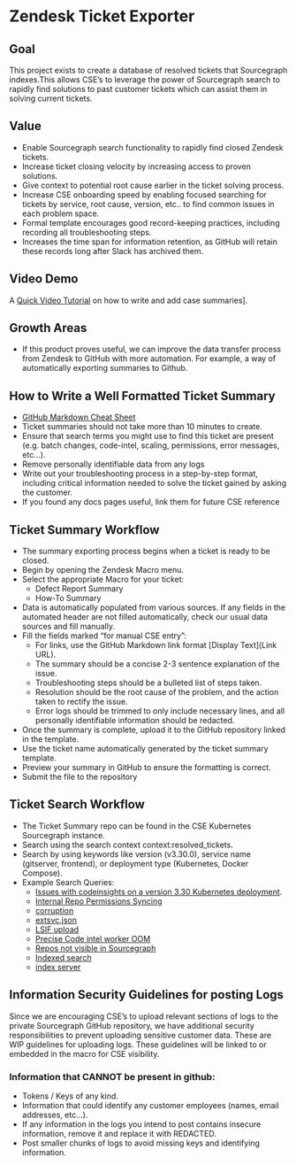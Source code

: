 # Zendesk Ticket Exporter

## Goal

This project exists to create a database of resolved tickets that Sourcegraph indexes.This allows CSE’s to leverage the power of Sourcegraph search to rapidly find solutions to past customer tickets which can assist them in solving current tickets.

## Value

- Enable Sourcegraph search functionality to rapidly find closed Zendesk tickets.
- Increase ticket closing velocity by increasing access to proven solutions.
- Give context to potential root cause earlier in the ticket solving process.
- Increase CSE onboarding speed by enabling focused searching for tickets by service, root cause, version, etc.. to find common issues in each problem space.
- Formal template encourages good record-keeping practices, including recording all troubleshooting steps.
- Increases the time span for information retention, as GitHub will retain these records long after Slack has archived them.

## Video Demo

A [Quick Video Tutorial](https://drive.google.com/file/d/1Jfq0o36vHB-yYqxMx-3fdU8654q16Zbm/view) on how to write and add case summaries].

## Growth Areas

- If this product proves useful, we can improve the data transfer process from Zendesk to GitHub with more automation. For example, a way of automatically exporting summaries to Github.

## How to Write a Well Formatted Ticket Summary

- [GitHub Markdown Cheat Sheet](https://github.com/adam-p/markdown-here/wiki/Markdown-Cheatsheet)
- Ticket summaries should not take more than 10 minutes to create.
- Ensure that search terms you might use to find this ticket are present (e.g. batch changes, code-intel, scaling, permissions, error messages, etc…).
- Remove personally identifiable data from any logs
- Write out your troubleshooting process in a step-by-step format, including critical information needed to solve the ticket gained by asking the customer.
- If you found any docs pages useful, link them for future CSE reference

## Ticket Summary Workflow

- The summary exporting process begins when a ticket is ready to be closed.
- Begin by opening the Zendesk Macro menu.
- Select the appropriate Macro for your ticket:
  - Defect Report Summary
  - How-To Summary
- Data is automatically populated from various sources. If any fields in the automated header are not filled automatically, check our usual data sources and fill manually.
- Fill the fields marked “for manual CSE entry”:
  - For links, use the GitHub Markdown link format [Display Text](Link URL).
  - The summary should be a concise 2-3 sentence explanation of the issue.
  - Troubleshooting steps should be a bulleted list of steps taken.
  - Resolution should be the root cause of the problem, and the action taken to rectify the issue.
  - Error logs should be trimmed to only include necessary lines, and all personally identifiable information should be redacted.
- Once the summary is complete, upload it to the GitHub repository linked in the template.
- Use the ticket name automatically generated by the ticket summary template.
- Preview your summary in GitHub to ensure the formatting is correct.
- Submit the file to the repository

## Ticket Search Workflow

- The Ticket Summary repo can be found in the CSE Kubernetes Sourcegraph instance.
- Search using the search context context:resolved_tickets.
- Search by using keywords like version (v3.30.0), service name (gitserver, frontend), or deployment type (Kubernetes, Docker Compose).
- Example Search Queries:
  - [Issues with codeinsights on a version 3.30 Kubernetes deployment](https://cse-aws-test.sgdev.org/search?q=repo:%5Egithub%5C.com/sourcegraph/support-tools-internal%24+file:%5Eresolved-tickets+v3.30.+AND+kubernetes+AND+codeinsights&patternType=literal).
  - [Internal Repo Permissions Syncing](https://cse-k8s.sgdev.org/search?q=context:Resolved_Tickets+Internal+Repo+Permissions+Syncing+&patternType=regexp)
  - [corruption](https://cse-k8s.sgdev.org/search?q=context:Resolved_Tickets+corruption&patternType=regexp)
  - [extsvc.json](https://cse-k8s.sgdev.org/search?q=context:Resolved_Tickets+extsvc.json&patternType=regexp)
  - [LSIF upload](https://cse-k8s.sgdev.org/search?q=context:Resolved_Tickets+LSIF+upload&patternType=literal)
  - [Precise Code intel worker OOM](https://cse-k8s.sgdev.org/search?q=context:Resolved_Tickets+Precise+Code+intel+worker+OOM&patternType=regexp)
  - [Repos not visible in Sourcegraph](https://cse-k8s.sgdev.org/search?q=context:Resolved_Tickets+Repos+not+visible+in+Sourcegraph&patternType=literal)
  - [Indexed search](https://cse-k8s.sgdev.org/search?q=context:Resolved_Tickets+Indexed+search+&patternType=literal)
  - [index server](https://cse-k8s.sgdev.org/search?q=context:Resolved_Tickets+index+server&patternType=regexp)

## Information Security Guidelines for posting Logs

Since we are encouraging CSE’s to upload relevant sections of logs to the private Sourcegraph GitHub repository, we have additional security responsibilities to prevent uploading sensitive customer data. These are WIP guidelines for uploading logs. These guidelines will be linked to or embedded in the macro for CSE visibility.

### Information that CANNOT be present in github:

- Tokens / Keys of any kind.
- Information that could identify any customer employees (names, email addresses, etc...).
- If any information in the logs you intend to post contains insecure information, remove it and replace it with REDACTED.
- Post smaller chunks of logs to avoid missing keys and identifying information.
